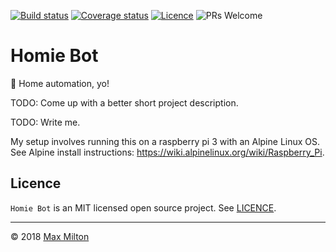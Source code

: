 <!-- markdownlint-disable first-line-h1 no-inline-html -->

[![Build status](https://img.shields.io/circleci/project/github/MaxMilton/homie-bot.svg)](https://circleci.com/gh/MaxMilton/homie-bot)
[![Coverage status](https://img.shields.io/codecov/c/github/MaxMilton/homie-bot.svg)](https://codecov.io/gh/MaxMilton/homie-bot)
[![Licence](https://img.shields.io/github/license/MaxMilton/homie-bot.svg)](https://github.com/MaxMilton/homie-bot/blob/master/LICENCE)
![PRs Welcome](https://img.shields.io/badge/PRs-welcome-brightgreen.svg)

# Homie Bot

🤖 Home automation, yo!

TODO: Come up with a better short project description.

TODO: Write me.

My setup involves running this on a raspberry pi 3 with an Alpine Linux OS. See Alpine install instructions: <https://wiki.alpinelinux.org/wiki/Raspberry_Pi>.

## Licence

`Homie Bot` is an MIT licensed open source project. See [LICENCE](https://github.com/MaxMilton/homie-bot/blob/master/LICENCE).

-----

© 2018 [Max Milton](https://maxmilton.com)
